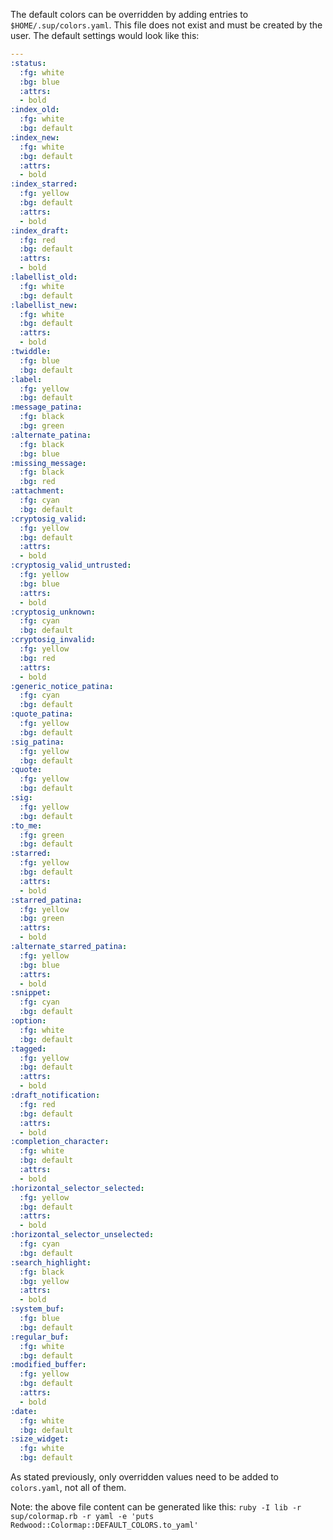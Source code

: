 The default colors can be overridden by adding entries to `$HOME/.sup/colors.yaml`. This file does not exist and must be created by the user. The default settings would look like this:
```yaml
---
:status:
  :fg: white
  :bg: blue
  :attrs:
  - bold
:index_old:
  :fg: white
  :bg: default
:index_new:
  :fg: white
  :bg: default
  :attrs:
  - bold
:index_starred:
  :fg: yellow
  :bg: default
  :attrs:
  - bold
:index_draft:
  :fg: red
  :bg: default
  :attrs:
  - bold
:labellist_old:
  :fg: white
  :bg: default
:labellist_new:
  :fg: white
  :bg: default
  :attrs:
  - bold
:twiddle:
  :fg: blue
  :bg: default
:label:
  :fg: yellow
  :bg: default
:message_patina:
  :fg: black
  :bg: green
:alternate_patina:
  :fg: black
  :bg: blue
:missing_message:
  :fg: black
  :bg: red
:attachment:
  :fg: cyan
  :bg: default
:cryptosig_valid:
  :fg: yellow
  :bg: default
  :attrs:
  - bold
:cryptosig_valid_untrusted:
  :fg: yellow
  :bg: blue
  :attrs:
  - bold
:cryptosig_unknown:
  :fg: cyan
  :bg: default
:cryptosig_invalid:
  :fg: yellow
  :bg: red
  :attrs:
  - bold
:generic_notice_patina:
  :fg: cyan
  :bg: default
:quote_patina:
  :fg: yellow
  :bg: default
:sig_patina:
  :fg: yellow
  :bg: default
:quote:
  :fg: yellow
  :bg: default
:sig:
  :fg: yellow
  :bg: default
:to_me:
  :fg: green
  :bg: default
:starred:
  :fg: yellow
  :bg: default
  :attrs:
  - bold
:starred_patina:
  :fg: yellow
  :bg: green
  :attrs:
  - bold
:alternate_starred_patina:
  :fg: yellow
  :bg: blue
  :attrs:
  - bold
:snippet:
  :fg: cyan
  :bg: default
:option:
  :fg: white
  :bg: default
:tagged:
  :fg: yellow
  :bg: default
  :attrs:
  - bold
:draft_notification:
  :fg: red
  :bg: default
  :attrs:
  - bold
:completion_character:
  :fg: white
  :bg: default
  :attrs:
  - bold
:horizontal_selector_selected:
  :fg: yellow
  :bg: default
  :attrs:
  - bold
:horizontal_selector_unselected:
  :fg: cyan
  :bg: default
:search_highlight:
  :fg: black
  :bg: yellow
  :attrs:
  - bold
:system_buf:
  :fg: blue
  :bg: default
:regular_buf:
  :fg: white
  :bg: default
:modified_buffer:
  :fg: yellow
  :bg: default
  :attrs:
  - bold
:date:
  :fg: white
  :bg: default
:size_widget:
  :fg: white
  :bg: default
```
As stated previously, only overridden values need to be added to `colors.yaml`, not all of them.

Note: the above file content can be generated like this:
`ruby -I lib -r sup/colormap.rb -r yaml -e 'puts Redwood::Colormap::DEFAULT_COLORS.to_yaml'`